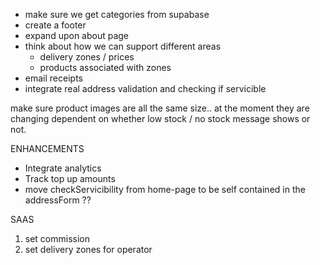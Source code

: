 - make sure we get categories from supabase
- create a footer
- expand upon about page
- think about how we can support different areas
    - delivery zones / prices
    - products associated with zones
- email receipts
- integrate real address validation and checking if servicible


make sure product images are all the same size.. at the moment they are changing dependent on whether low stock / no stock message shows or not.

ENHANCEMENTS
- Integrate analytics
- Track top up amounts
- move checkServicibility from home-page to be self contained in the addressForm ??


SAAS
1. set commission
2. set delivery zones for operator
